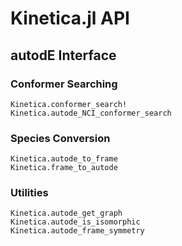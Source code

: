 # Kinetica.jl API

## autodE Interface

### Conformer Searching

```@docs
Kinetica.conformer_search!
Kinetica.autode_NCI_conformer_search
```

### Species Conversion

```@docs
Kinetica.autode_to_frame
Kinetica.frame_to_autode
```

### Utilities

```@docs
Kinetica.autode_get_graph
Kinetica.autode_is_isomorphic
Kinetica.autode_frame_symmetry
```